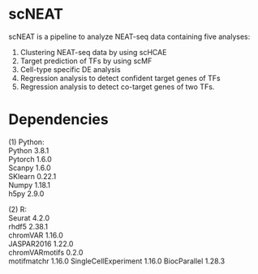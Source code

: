 # scNEAT
scNEAT is a pipeline to analyze NEAT-seq data containing five analyses:  
1) Clustering NEAT-seq data by using scHCAE  
2) Target prediction of TFs by using scMF 
3) Cell-type specific DE analysis  
4) Regression analysis to detect confident target genes of TFs
5) Regression analysis to detect co-target genes of two TFs.

# Dependencies
(1) Python:  
Python 3.8.1  
Pytorch 1.6.0  
Scanpy 1.6.0  
SKlearn 0.22.1  
Numpy 1.18.1  
h5py 2.9.0  

(2) R:  
Seurat 4.2.0  
rhdf5 2.38.1   
chromVAR 1.16.0  
JASPAR2016 1.22.0  
chromVARmotifs 0.2.0  
motifmatchr 1.16.0
SingleCellExperiment 1.16.0
BiocParallel 1.28.3
